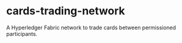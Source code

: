 # cards-trading-network

A Hyperledger Fabric network to trade cards between permissioned participants.
